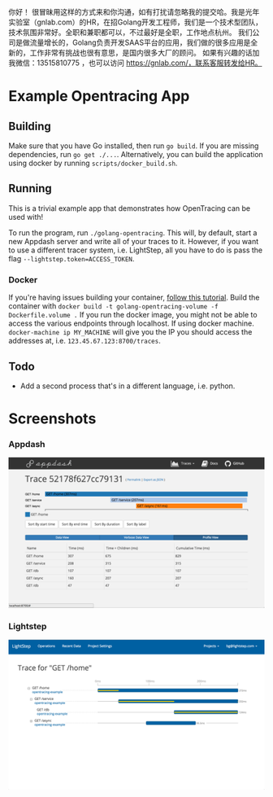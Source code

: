 你好！
很冒昧用这样的方式来和你沟通，如有打扰请忽略我的提交哈。我是光年实验室（gnlab.com）的HR，在招Golang开发工程师，我们是一个技术型团队，技术氛围非常好。全职和兼职都可以，不过最好是全职，工作地点杭州。
我们公司是做流量增长的，Golang负责开发SAAS平台的应用，我们做的很多应用是全新的，工作非常有挑战也很有意思，是国内很多大厂的顾问。
如果有兴趣的话加我微信：13515810775  ，也可以访问 https://gnlab.com/，联系客服转发给HR。
# Example Opentracing App

## Building

Make sure that you have Go installed, then run `go build`. If you are missing
dependencies, run `go get ./...`. Alternatively, you can build the application
using docker by running `scripts/docker_build.sh`.

## Running
This is a trivial example app that demonstrates how OpenTracing can be
used with!

To run the program, run `./golang-opentracing`. This will, by default,
start a new Appdash server and write all of your traces to it. However,
if you want to use a different tracer system, i.e. LightStep, all you have
to do is pass the flag `--lightstep.token=ACCESS_TOKEN`.

### Docker
If you're having issues building your container, [follow this tutorial](https://www.callicoder.com/docker-golang-image-container-example/). Build the container with `docker build -t golang-opentracing-volume -f Dockerfile.volume .` If you run the docker image, you might not be able to
access the various endpoints through localhost. If using docker machine.
`docker-machine ip MY_MACHINE` will give you the IP you should access the
addresses at, i.e. `123.45.67.123:8700/traces`.

## Todo
* Add a second process that's in a different language, i.e. python.

# Screenshots
### Appdash
![alt text](/assets/appdash.png)

### Lightstep
![Lightstep](/assets/lightstep.png)
